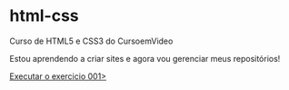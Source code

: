 # html-css
 Curso de HTML5 e CSS3 do CursoemVideo

Estou aprendendo a criar sites e agora vou gerenciar meus repositórios!

<a href="https://laviniamontenegro.github.io/html-css/exercícios/ex001/index.html">Executar o exercicio 001></a>